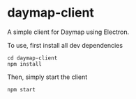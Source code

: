 # daymap-client
A simple client for Daymap using Electron.

To use, first install all dev dependencies
```
cd daymap-client
npm install
```

Then, simply start the client
```
npm start
```